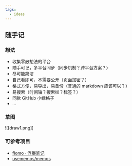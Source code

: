 ```yaml
---
tags:
  - ideas
---
```


## 随手记

### 想法

- 收集零散想法的平台
- 随手可记，多平台同步（同步机制？跨平台方案？）
- 尽可能简洁
- 自己看即可，不需要公开（页面加密？）
- 格式方便，易导出，易备份（普通的 markdown 应该可以？）
- 易搜索（时间轴？搜索栏？标签？）
- 同款 GitHub 小绿格子
- ...

### 草图

![[draw1.png]]


### 可参考项目

- [flomo · 浮墨笔记](https://flomoapp.com/)
- [usememos/memos](https://github.com/usememos/memos)